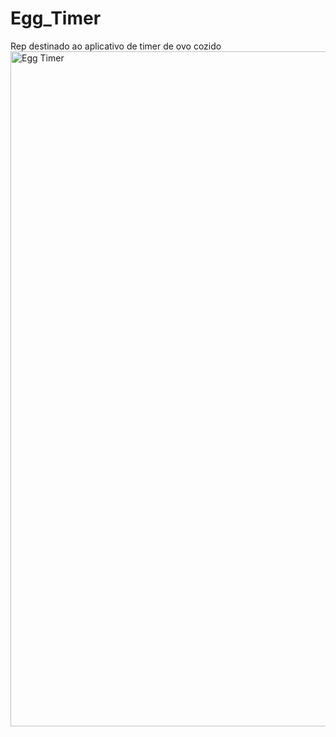 # Egg_Timer
Rep destinado ao aplicativo de timer de ovo cozido
<img width="1920" height="1080" alt="Egg Timer" src="https://github.com/user-attachments/assets/e17fc593-5088-48f6-a727-8665776d4f6e" />

